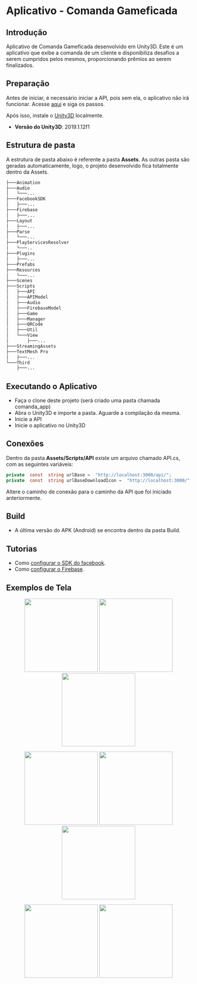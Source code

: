 
# Aplicativo - Comanda Gameficada

## Introdução
Aplicativo de Comanda Gameficada desenvolvido em Unity3D. Este é um aplicativo que exibe a comanda de um cliente e disponibiliza desafios a serem cumpridos pelos mesmos, proporcionando prêmios ao serem finalizados.

## Preparação
Antes de iniciar, é necessário iniciar a API, pois sem ela, o aplicativo não irá funcionar. Acesse  [aqui](https://github.com/vitorric/comanda_api) e siga os passos.

Após isso, instale o  [Unity3D](https://unity3d.com/pt/get-unity/download) localmente.

 * **Versão do Unity3D**: 2019.1.12f1

## Estrutura de pasta

A estrutura de pasta abaixo é referente a pasta **Assets**.  As outras pasta são geradas automaticamente, logo, o projeto desenvolvido fica totalmente dentro da Assets.

``` bash
├───Animation
├───Audio
│   └───...
├───FacebookSDK
│   ├───...
├───Firebase
│   ├───...
├───Layout
│   ├───...
├───Parse
│   └───...
├───PlayServicesResolver
│   └───..
├───Plugins
│   ├───...
├───Prefabs
├───Resources
│   └───...
├───Scenes
├───Scripts
│   ├───API
│   ├───APIModel
│   ├───Audio
│   ├───FirebaseModel
│   ├───Game
│   ├───Manager
│   ├───QRCode
│   ├───Util
│   └───View
│       ├───...
├───StreamingAssets
├───TextMesh Pro
│   ├───...
└───Third
    ├───...
```

## Executando o Aplicativo

* Faça o clone deste projeto (será criado uma pasta chamada comanda_app)
* Abra o Unity3D e importe a pasta. Aguarde a compilação da mesma.
* Inicie a API
* Inicie o aplicativo no Unity3D

## Conexões

Dentro da pasta **Assets/Scripts/API** existe um arquivo chamado API.cs, com as seguintes variáveis:

```csharp
private  const  string urlBase =  "http://localhost:3000/api/";
private  const  string urlBaseDownloadIcon =  "http://localhost:3000/";
```

Altere o caminho de conexão para o caminho da API que foi iniciado anteriormente.

## Build

* A última versão do APK (Android) se encontra dentro da pasta Build.

## Tutorias

* Como [configurar o SDK do facebook](https://developers.facebook.com/docs/unity/).
* Como [configurar o Firebase](https://firebase.google.com/docs/unity/setup?hl=pt-br).

## Exemplos de Tela

<p align="center">
  <img src="https://uploaddeimagens.com.br/images/002/315/757/full/Login.PNG?1567476878" width="200">
  <img src="https://uploaddeimagens.com.br/images/002/315/759/full/EdicaoAvatar.PNG?1567476904" width="200">
  <img src="https://uploaddeimagens.com.br/images/002/315/760/full/levelUp.PNG?1567476929" width="200">
</p>

<p align="center">
  <img src="https://uploaddeimagens.com.br/images/002/315/764/full/InfoEstab.PNG?1567477206" width="200">
  <img src="https://uploaddeimagens.com.br/images/002/315/766/full/DesafioEstab.PNG?1567477226" width="200">
  <img src="https://uploaddeimagens.com.br/images/002/315/765/full/ItemEstab.PNG?1567477217" width="200">
</p>

<p align="center">
  <img src="https://uploaddeimagens.com.br/images/002/315/768/full/Comanda.PNG?1567477279" width="200">
  <img src="https://uploaddeimagens.com.br/images/002/315/770/full/DesafioProgresso.PNG?1567477290" width="200">
</p>
